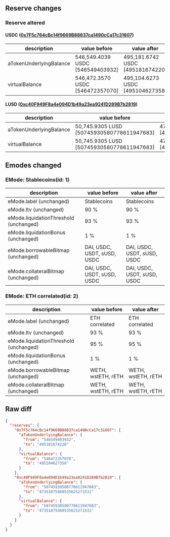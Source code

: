 ## Reserve changes

### Reserve altered

#### USDC ([0x7F5c764cBc14f9669B88837ca1490cCa17c31607](https://optimistic.etherscan.io/address/0x7F5c764cBc14f9669B88837ca1490cCa17c31607))

| description | value before | value after |
| --- | --- | --- |
| aTokenUnderlyingBalance | 546,549.4039 USDC [546549403932] | 495,181.6742 USDC [495181674220] |
| virtualBalance | 546,472.3570 USDC [546472357070] | 495,104.6273 USDC [495104627358] |


#### LUSD ([0xc40F949F8a4e094D1b49a23ea9241D289B7b2819](https://optimistic.etherscan.io/address/0xc40F949F8a4e094D1b49a23ea9241D289B7b2819))

| description | value before | value after |
| --- | --- | --- |
| aTokenUnderlyingBalance | 50,745.9305 LUSD [50745930580778611947683] | 47,351.8754 LUSD [47351875460535625271531] |
| virtualBalance | 50,745.9305 LUSD [50745930580778611947683] | 47,351.8754 LUSD [47351875460535625271531] |


## Emodes changed

### EMode: Stablecoins(id: 1)

| description | value before | value after |
| --- | --- | --- |
| eMode.label (unchanged) | Stablecoins | Stablecoins |
| eMode.ltv (unchanged) | 90 % | 90 % |
| eMode.liquidationThreshold (unchanged) | 93 % | 93 % |
| eMode.liquidationBonus (unchanged) | 1 % | 1 % |
| eMode.borrowableBitmap (unchanged) | DAI, USDC, USDT, sUSD, USDC | DAI, USDC, USDT, sUSD, USDC |
| eMode.collateralBitmap (unchanged) | DAI, USDC, USDT, sUSD, USDC | DAI, USDC, USDT, sUSD, USDC |


### EMode: ETH correlated(id: 2)

| description | value before | value after |
| --- | --- | --- |
| eMode.label (unchanged) | ETH correlated | ETH correlated |
| eMode.ltv (unchanged) | 93 % | 93 % |
| eMode.liquidationThreshold (unchanged) | 95 % | 95 % |
| eMode.liquidationBonus (unchanged) | 1 % | 1 % |
| eMode.borrowableBitmap (unchanged) | WETH, wstETH, rETH | WETH, wstETH, rETH |
| eMode.collateralBitmap (unchanged) | WETH, wstETH, rETH | WETH, wstETH, rETH |


## Raw diff

```json
{
  "reserves": {
    "0x7F5c764cBc14f9669B88837ca1490cCa17c31607": {
      "aTokenUnderlyingBalance": {
        "from": "546549403932",
        "to": "495181674220"
      },
      "virtualBalance": {
        "from": "546472357070",
        "to": "495104627358"
      }
    },
    "0xc40F949F8a4e094D1b49a23ea9241D289B7b2819": {
      "aTokenUnderlyingBalance": {
        "from": "50745930580778611947683",
        "to": "47351875460535625271531"
      },
      "virtualBalance": {
        "from": "50745930580778611947683",
        "to": "47351875460535625271531"
      }
    }
  }
}
```